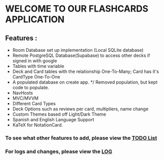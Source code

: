 # WELCOME TO OUR FLASHCARDS APPLICATION
## Features : 
- Room Database set up implementation (Local SQLite database)
- Remote PostgreSQL Database(Supabase) to access other decks if signed in with google
- Tables with time variable
- Deck and Card tables with the relationship One-To-Many; Card has it's CardType One-To-One
- A populated database on create app. */ Removed population, but kept code to populate.
- NavHosts
- MVC/MVVM
- Different Card Types
- Deck Options such as reviews per card, multipliers, name change
- Custom Themes based off Light/Dark Theme
- Spanish and English Language Support
- KaTeX for NotationCard.
### To see what other features to add, please view the [TODO List](./TODO.md)
### For logs and changes, please view the [LOG](./LOG.md)




